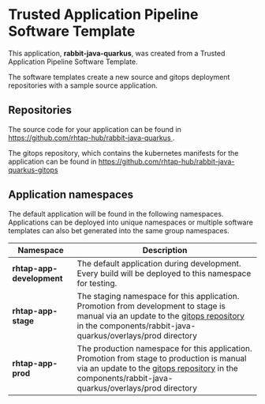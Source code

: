 # Trusted Application Pipeline Software Template

This application, **rabbit-java-quarkus**, was created from a Trusted Application Pipeline Software Template.

The software templates create a new source and gitops deployment repositories with a sample source application. 

## Repositories

The source code for your application can be found in [https://github.com/rhtap-hub/rabbit-java-quarkus ](https://github.com/rhtap-hub/rabbit-java-quarkus ).
 
The gitops repository, which contains the kubernetes manifests for the application can be found in 
[https://github.com/rhtap-hub/rabbit-java-quarkus-gitops ](https://github.com/rhtap-hub/rabbit-java-quarkus-gitops ) 

## Application namespaces 

The default application will be found in the following namespaces. Applications can be deployed into unique namespaces or multiple software templates can also bet generated into the same group namespaces.  

|  Namespace   |  Description   |  
| -------- | -------- |   
| **rhtap-app-development** | The default application during development. Every build will be deployed to this namespace for testing. | 
| **rhtap-app-stage** | The staging namespace for this application. Promotion from development to stage is manual via an update to the [gitops repository](https://github.com/rhtap-hub/rabbit-java-quarkus-gitops ) in the components/rabbit-java-quarkus/overlays/prod directory |  
| **rhtap-app-prod** | The production namespace for this application. Promotion from stage to production is manual via an update to the [gitops repository](https://github.com/rhtap-hub/rabbit-java-quarkus-gitops ) in the components/rabbit-java-quarkus/overlays/prod directory | 